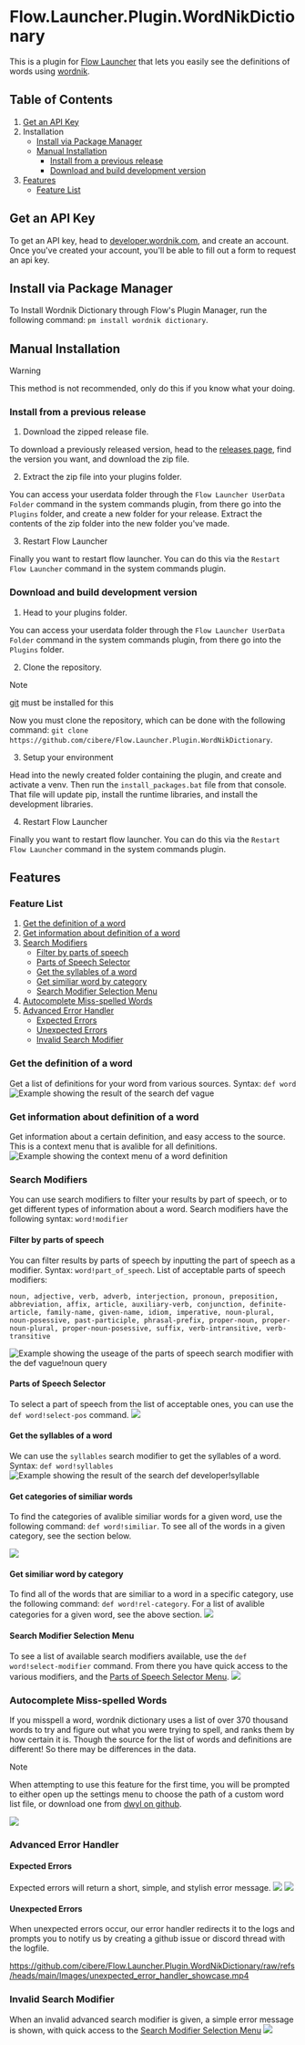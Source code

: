 # Flow.Launcher.Plugin.WordNikDictionary
This is a plugin for [Flow Launcher](https://github.com/Flow-Launcher/Flow.Launcher) that lets you easily see the definitions of words using [wordnik](https://wordnik.com).

## Table of Contents
1. [Get an API Key](#get-an-api-key)
2. Installation
    - [Install via Package Manager](#install-via-package-manager)
    - [Manual Installation](#manual-installation)
        - [Install from a previous release](#install-from-a-previous-release)
        - [Download and build development version](#download-and-build-development-version)
3. [Features](#features)
    - [Feature List](#feature-list)

## Get an API Key
To get an API key, head to [developer.wordnik.com](https://developer.wordnik.com/), and create an account. Once you've created your account, you'll be able to fill out a form to request an api key.

## Install via Package Manager

To Install Wordnik Dictionary through Flow's Plugin Manager, run the following command: `pm install wordnik dictionary`.

## Manual Installation
> [!WARNING]
> This method is not recommended, only do this if you know what your doing.
### Install from a previous release

1. Download the zipped release file.

To download a previously released version, head to the [releases page](https://github.com/cibere/Flow.Launcher.Plugin.WordNikDictionary/releases), find the version you want, and download the zip file.

2. Extract the zip file into your plugins folder.

You can access your userdata folder through the `Flow Launcher UserData Folder` command in the system commands plugin, from there go into the `Plugins` folder, and create a new folder for your release. Extract the contents of the zip folder into the new folder you've made.

3. Restart Flow Launcher

Finally you want to restart flow launcher. You can do this via the `Restart Flow Launcher` command in the system commands plugin.

### Download and build development version

1. Head to your plugins folder.

You can access your userdata folder through the `Flow Launcher UserData Folder` command in the system commands plugin, from there go into the `Plugins` folder.

2. Clone the repository.

> [!NOTE]
> [git](https://git-scm.com/) must be installed for this

Now you must clone the repository, which can be done with the following command: `git clone https://github.com/cibere/Flow.Launcher.Plugin.WordNikDictionary`.

3. Setup your environment

Head into the newly created folder containing the plugin, and create and activate a venv. Then run the `install_packages.bat` file from that console. That file will update pip, install the runtime libraries, and install the development libraries.

4. Restart Flow Launcher

Finally you want to restart flow launcher. You can do this via the `Restart Flow Launcher` command in the system commands plugin.


## Features

### Feature List
1. [Get the definition of a word](#get-the-definition-of-a-word)
2. [Get information about definition of a word](#get-information-about-definition-of-a-word)
3. [Search Modifiers](#search-modifiers)
    - [Filter by parts of speech](#filter-by-parts-of-speech)
    - [Parts of Speech Selector](#parts-of-speech-selector)
    - [Get the syllables of a word](#get-the-syllables-of-a-word)
    - [Get similiar word by category](#get-similiar-word-by-category)
    - [Search Modifier Selection Menu](#search-modifier-selection-menu)
4. [Autocomplete Miss-spelled Words](#autocomplete-miss-spelled-words)
5. [Advanced Error Handler](#advanced-error-handler)
    - [Expected Errors](#expected-errors)
    - [Unexpected Errors](#unexpected-errors)
    - [Invalid Search Modifier](#invalid-search-modifier)

### Get the definition of a word
Get a list of definitions for your word from various sources. Syntax: `def word`
![Example showing the result of the search `def vague`](Images/get_definition_example.png)
### Get information about definition of a word
Get information about a certain definition, and easy access to the source. This is a context menu that is avalible for all definitions.
![Example showing the context menu of a word definition](Images/get_definition_information_example.png)
### Search Modifiers
You can use search modifiers to filter your results by part of speech, or to get different types of information about a word. Search modifiers have the following syntax: `word!modifier`
#### Filter by parts of speech
You can filter results by parts of speech by inputting the part of speech as a modifier.
Syntax: `word!part_of_speech`.
List of acceptable parts of speech modifiers:
```
noun, adjective, verb, adverb, interjection, pronoun, preposition, abbreviation, affix, article, auxiliary-verb, conjunction, definite-article, family-name, given-name, idiom, imperative, noun-plural, noun-posessive, past-participle, phrasal-prefix, proper-noun, proper-noun-plural, proper-noun-posessive, suffix, verb-intransitive, verb-transitive
```
![Example showing the useage of the parts of speech search modifier with the `def vague!noun` query](Images/filter_by_part_of_speech_example.png)
#### Parts of Speech Selector
To select a part of speech from the list of acceptable ones, you can use the `def word!select-pos` command.
![](Images/select_pos_menu_example.png)
#### Get the syllables of a word
We can use the `syllables` search modifier to get the syllables of a word. Syntax: `def word!syllables`
![Example showing the result of the search `def developer!syllable`](Images/get_syllables_example.png)
#### Get categories of similiar words
To find the categories of avalible similiar words for a given word, use the following command: `def word!similiar`. To see all of the words in a given category, see the section below.

![](Images/find_similiar_word_categories_example.png)
#### Get similiar word by category
To find all of the words that are similiar to a word in a specific category, use the following command: `def word!rel-category`. For a list of avalible categories for a given word, see the above section.
![](Images/find_similiar_words_by_category_example.png)
#### Search Modifier Selection Menu
To see a list of available search modifiers available, use the `def word!select-modifier` command. From there you have quick access to the various modifiers, and the [Parts of Speech Selector Menu](#parts-of-speech-selector).
![](Images/select_search_modifier_menu.png)

### Autocomplete Miss-spelled Words
If you misspell a word, wordnik dictionary uses a list of over 370 thousand words to try and figure out what you were trying to spell, and ranks them by how certain it is. Though the source for the list of words and definitions are different! So there may be differences in the data.
> [!NOTE]
> When attempting to use this feature for the first time, you will be prompted to either open up the settings menu to choose the path of a custom word list file, or download one from [dwyl on github](https://github.com/dwyl/english-words).

![](Images/unknown_word_spellcheck_example.png)

### Advanced Error Handler

#### Expected Errors
Expected errors will return a short, simple, and stylish error message.
![](Images/word_not_found_example.png)
![](Images/invalid_api_key_example.png)
#### Unexpected Errors
When unexpected errors occur, our error handler redirects it to the logs and prompts you to notify us by creating a github issue or discord thread with the logfile.

https://github.com/cibere/Flow.Launcher.Plugin.WordNikDictionary/raw/refs/heads/main/Images/unexpected_error_handler_showcase.mp4

### Invalid Search Modifier
When an invalid advanced search modifier is given, a simple error message is shown, with quick access to the [Search Modifier Selection Menu](#search-modifier-selection-menu)
![](Images/invalid_search_modifier_example.png)